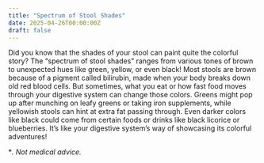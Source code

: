 ```yaml
---
title: "Spectrum of Stool Shades"
date: 2025-04-26T00:00:00Z
draft: false
---
```


Did you know that the shades of your stool can paint quite the colorful story? The “spectrum of stool shades” ranges from various tones of brown to unexpected hues like green, yellow, or even black! Most stools are brown because of a pigment called bilirubin, made when your body breaks down old red blood cells. But sometimes, what you eat or how fast food moves through your digestive system can change those colors. Greens might pop up after munching on leafy greens or taking iron supplements, while yellowish stools can hint at extra fat passing through. Even darker colors like black could come from certain foods or drinks like black licorice or blueberries. It’s like your digestive system’s way of showcasing its colorful adventures!

**. Not medical advice.*
